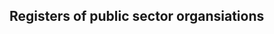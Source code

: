 <!-- TITLE: Registers -->
<!-- SUBTITLE: A quick summary of Registers -->

## Registers of public sector organsiations